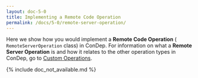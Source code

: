 ```yaml
---
layout: doc-5-0
title: Implementing a Remote Code Operation
permalink: /docs/5-0/remote-server-operation/
---
```


Here we show how you would implement a **Remote Code Operation** (
`RemoteServerOperation` class) in ConDep. For information on what a
**Remote Server Operation** is and how it relates to the other operation
types in ConDep, go to
[Custom Operations](../custom-operations/#remote-code-operation).

{% include doc_not_available.md %}
